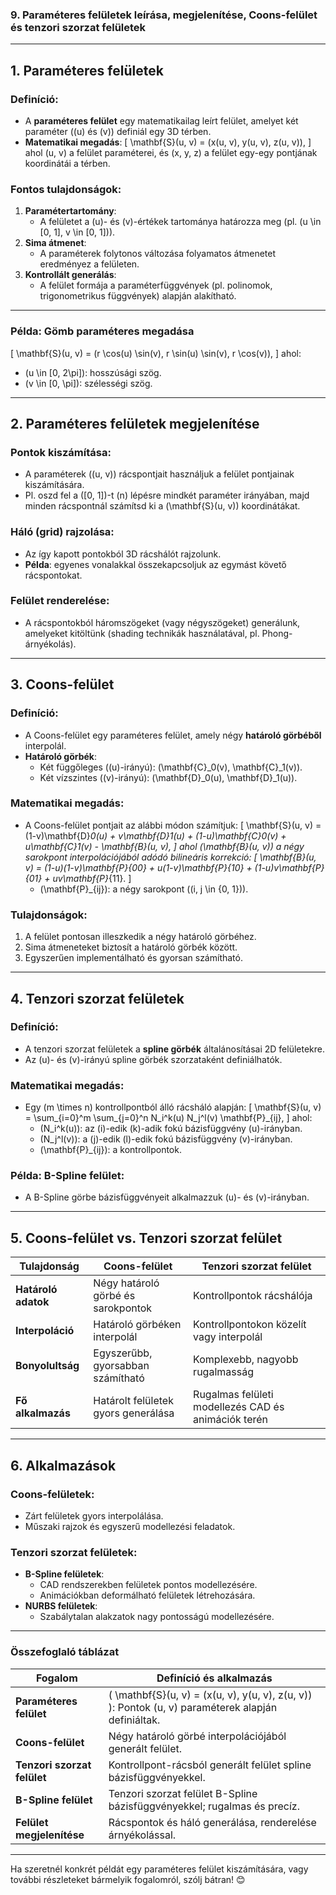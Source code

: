 ### **9. Paraméteres felületek leírása, megjelenítése, Coons-felület és tenzori szorzat felületek**

---

## **1. Paraméteres felületek**

### **Definíció**:
- A **paraméteres felület** egy matematikailag leírt felület, amelyet két paraméter (\(u\) és \(v\)) definiál egy 3D térben.
- **Matematikai megadás**:
  \[
  \mathbf{S}(u, v) = (x(u, v), y(u, v), z(u, v)),
  \]
  ahol \(u, v\) a felület paraméterei, és \(x, y, z\) a felület egy-egy pontjának koordinátái a térben.

### **Fontos tulajdonságok**:
1. **Paramétertartomány**:
   - A felületet a \(u\)- és \(v\)-értékek tartománya határozza meg (pl. \(u \in [0, 1], v \in [0, 1]\)).
2. **Sima átmenet**:
   - A paraméterek folytonos változása folyamatos átmenetet eredményez a felületen.
3. **Kontrollált generálás**:
   - A felület formája a paraméterfüggvények (pl. polinomok, trigonometrikus függvények) alapján alakítható.

---

### **Példa: Gömb paraméteres megadása**
\[
\mathbf{S}(u, v) = (r \cos(u) \sin(v), r \sin(u) \sin(v), r \cos(v)),
\]
ahol:
- \(u \in [0, 2\pi]\): hosszúsági szög.
- \(v \in [0, \pi]\): szélességi szög.

---

## **2. Paraméteres felületek megjelenítése**

### **Pontok kiszámítása**:
- A paraméterek (\(u, v\)) rácspontjait használjuk a felület pontjainak kiszámítására.
- Pl. oszd fel a \([0, 1]\)-t \(n\) lépésre mindkét paraméter irányában, majd minden rácspontnál számítsd ki a \(\mathbf{S}(u, v)\) koordinátákat.

### **Háló (grid) rajzolása**:
- Az így kapott pontokból 3D rácshálót rajzolunk.
- **Példa**: egyenes vonalakkal összekapcsoljuk az egymást követő rácspontokat.

### **Felület renderelése**:
- A rácspontokból háromszögeket (vagy négyszögeket) generálunk, amelyeket kitöltünk (shading technikák használatával, pl. Phong-árnyékolás).

---

## **3. Coons-felület**

### **Definíció**:
- A Coons-felület egy paraméteres felület, amely négy **határoló görbéből** interpolál.
- **Határoló görbék**:
  - Két függőleges (\(u\)-irányú): \(\mathbf{C}_0(v), \mathbf{C}_1(v)\).
  - Két vízszintes (\(v\)-irányú): \(\mathbf{D}_0(u), \mathbf{D}_1(u)\).

### **Matematikai megadás**:
- A Coons-felület pontjait az alábbi módon számítjuk:
  \[
  \mathbf{S}(u, v) = (1-v)\mathbf{D}_0(u) + v\mathbf{D}_1(u) + (1-u)\mathbf{C}_0(v) + u\mathbf{C}_1(v) - \mathbf{B}(u, v),
  \]
  ahol \(\mathbf{B}(u, v)\) a négy sarokpont interpolációjából adódó bilineáris korrekció:
  \[
  \mathbf{B}(u, v) = (1-u)(1-v)\mathbf{P}_{00} + u(1-v)\mathbf{P}_{10} + (1-u)v\mathbf{P}_{01} + uv\mathbf{P}_{11}.
  \]
  - \(\mathbf{P}_{ij}\): a négy sarokpont (\(i, j \in \{0, 1\}\)).

### **Tulajdonságok**:
1. A felület pontosan illeszkedik a négy határoló görbéhez.
2. Sima átmeneteket biztosít a határoló görbék között.
3. Egyszerűen implementálható és gyorsan számítható.

---

## **4. Tenzori szorzat felületek**

### **Definíció**:
- A tenzori szorzat felületek a **spline görbék** általánosításai 2D felületekre.
- Az \(u\)- és \(v\)-irányú spline görbék szorzataként definiálhatók.

### **Matematikai megadás**:
- Egy \(m \times n\) kontrollpontból álló rácsháló alapján:
  \[
  \mathbf{S}(u, v) = \sum_{i=0}^m \sum_{j=0}^n N_i^k(u) N_j^l(v) \mathbf{P}_{ij},
  \]
  ahol:
  - \(N_i^k(u)\): az \(i\)-edik \(k\)-adik fokú bázisfüggvény \(u\)-irányban.
  - \(N_j^l(v)\): a \(j\)-edik \(l\)-edik fokú bázisfüggvény \(v\)-irányban.
  - \(\mathbf{P}_{ij}\): a kontrollpontok.

### **Példa: B-Spline felület**:
- A B-Spline görbe bázisfüggvényeit alkalmazzuk \(u\)- és \(v\)-irányban.

---

## **5. Coons-felület vs. Tenzori szorzat felület**

| **Tulajdonság**            | **Coons-felület**                                                | **Tenzori szorzat felület**                                     |
|----------------------------|-----------------------------------------------------------------|---------------------------------------------------------------|
| **Határoló adatok**         | Négy határoló görbé és sarokpontok                             | Kontrollpontok rácshálója                                     |
| **Interpoláció**            | Határoló görbéken interpolál                                   | Kontrollpontokon közelít vagy interpolál                      |
| **Bonyolultság**            | Egyszerűbb, gyorsabban számítható                             | Komplexebb, nagyobb rugalmasság                               |
| **Fő alkalmazás**           | Határolt felületek gyors generálása                           | Rugalmas felületi modellezés CAD és animációk terén           |

---

## **6. Alkalmazások**

### **Coons-felületek**:
- Zárt felületek gyors interpolálása.
- Műszaki rajzok és egyszerű modellezési feladatok.

### **Tenzori szorzat felületek**:
- **B-Spline felületek**:
  - CAD rendszerekben felületek pontos modellezésére.
  - Animációkban deformálható felületek létrehozására.
- **NURBS felületek**:
  - Szabálytalan alakzatok nagy pontosságú modellezésére.

---

### **Összefoglaló táblázat**

| **Fogalom**                  | **Definíció és alkalmazás**                                                                                     |
|------------------------------|---------------------------------------------------------------------------------------------------------------|
| **Paraméteres felület**       | \( \mathbf{S}(u, v) = (x(u, v), y(u, v), z(u, v)) \): Pontok \(u, v\) paraméterek alapján definiáltak.         |
| **Coons-felület**             | Négy határoló görbé interpolációjából generált felület.                                                        |
| **Tenzori szorzat felület**   | Kontrollpont-rácsból generált felület spline bázisfüggvényekkel.                                               |
| **B-Spline felület**          | Tenzori szorzat felület B-Spline bázisfüggvényekkel; rugalmas és precíz.                                       |
| **Felület megjelenítése**     | Rácspontok és háló generálása, renderelése árnyékolással.                                                     |

---

Ha szeretnél konkrét példát egy paraméteres felület kiszámítására, vagy további részleteket bármelyik fogalomról, szólj bátran! 😊